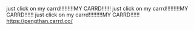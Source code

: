 just click on my carrd!!!!!!!!!MY CARRD!!!!!! 
just click on my carrd!!!!!!!!!MY CARRD!!!!!! 
just click on my carrd!!!!!!!!!MY CARRD!!!!!! 
https://pengthan.carrd.co/


